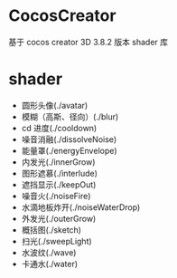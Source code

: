 # CocosCreator

基于 cocos creator 3D 3.8.2 版本 shader 库

# shader

- 圆形头像(./avatar)
- 模糊（高斯、径向）(./blur)
- cd 进度(./cooldown)
- 噪音消融(./dissolveNoise)
- 能量罩(./energyEnvelope)
- 内发光(./innerGrow)
- 图形遮慕(./interlude)
- 遮挡显示(./keepOut)
- 噪音火(./noiseFire)
- 水滴地板炸开(./noiseWaterDrop)
- 外发光(./outerGrow)
- 概括图(./sketch)
- 扫光(./sweepLight)
- 水波纹(./wave)
- 卡通水(./water)
